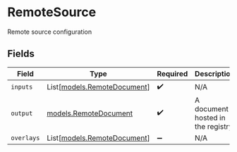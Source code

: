 # RemoteSource

Remote source configuration


## Fields

| Field                                                      | Type                                                       | Required                                                   | Description                                                |
| ---------------------------------------------------------- | ---------------------------------------------------------- | ---------------------------------------------------------- | ---------------------------------------------------------- |
| `inputs`                                                   | List[[models.RemoteDocument](../models/remotedocument.md)] | :heavy_check_mark:                                         | N/A                                                        |
| `output`                                                   | [models.RemoteDocument](../models/remotedocument.md)       | :heavy_check_mark:                                         | A document hosted in the registry                          |
| `overlays`                                                 | List[[models.RemoteDocument](../models/remotedocument.md)] | :heavy_minus_sign:                                         | N/A                                                        |